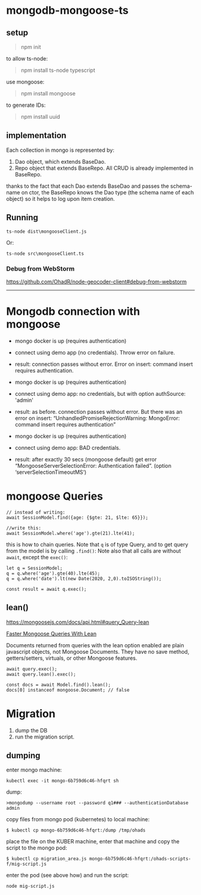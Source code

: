 # mongodb-mongoose-ts

## setup

> npm init

to allow ts-node:

> npm install ts-node typescript

use mongoose:

> npm install mongoose

to generate IDs:

>npm install uuid


## implementation

Each collection in mongo is represented by:

1. Dao object, which extends BaseDao.
2. Repo object that extends BaseRepo. All CRUD is already implemented in BaseRepo.

thanks to the fact that each Dao extends BaseDao and passes the schema-name on ctor, the BaseRepo knows the 
Dao type (the schema name of each object) so it helps to log upon item creation.

## Running

    ts-node dist\mongooseClient.js
Or:
    
    ts-node src\mongooseClient.ts

### Debug from WebStorm

https://github.com/OhadR/node-geocoder-client#debug-from-webstorm

--------------

# Mongodb connection with mongoose

-	mongo docker is up (requires authentication)
-	connect using demo app (no credentials). Throw error on failure.
-	result: connection passes without error. Error on insert: command insert requires authentication.

-	mongo docker is up (requires authentication)
-	connect using demo app: no credentials, but with option authSource: 'admin'
-	result: as before. connection passes without error. But there was an error on insert: “UnhandledPromiseRejectionWarning: MongoError: command insert requires authentication”

-	mongo docker is up (requires authentication)
-	connect using demo app: BAD credentials.
-	result: after exactly 30 secs (mongoose default) get error “MongooseServerSelectionError: Authentication failed”. (option ‘serverSelectionTimeoutMS‘)


# mongoose Queries

    // instead of writing:
    await SessionModel.find({age: {$gte: 21, $lte: 65}});

    //write this:
    await SessionModel.where('age').gte(21).lte(41);
    
this is how to chain queries. Note that `q` is of type Query, and to get query from the model is by calling `.find()`:
Note also that all calls are without `await`, except the `exec()`:
    
    let q = SessionModel;
    q = q.where('age').gte(40).lte(45);
    q = q.where('date').lt(new Date(2020, 2,0).toISOString());

    const result = await q.exec();
    
    
## lean()

https://mongoosejs.com/docs/api.html#query_Query-lean

[Faster Mongoose Queries With Lean](https://mongoosejs.com/docs/tutorials/lean.html)

Documents returned from queries with the lean option enabled are plain javascript objects, not Mongoose Documents. They have no save method, getters/setters, virtuals, or other Mongoose features.
   
    await query.exec(); 
    await query.lean().exec();
    
    const docs = await Model.find().lean();
    docs[0] instanceof mongoose.Document; // false
    
    

# Migration    
    
1. dump the DB
2. run the migration script.

## dumping

enter mongo machine:
    
    kubectl exec -it mongo-6b759d6c46-hfqrt sh
    
dump:
    
    >mongodump --username root --password q1### --authenticationDatabase admin    

copy files from mongo pod (kubernetes) to local machine:

    $ kubectl cp mongo-6b759d6c46-hfqrt:/dump /tmp/ohads
    
place the file on the KUBER machine, enter that machine and copy the script to the mongo pod:    

    $ kubectl cp migration_area.js mongo-6b759d6c46-hfqrt:/ohads-scripts-f/mig-script.js

enter the pod (see above how) and run the script:
    
    node mig-script.js
